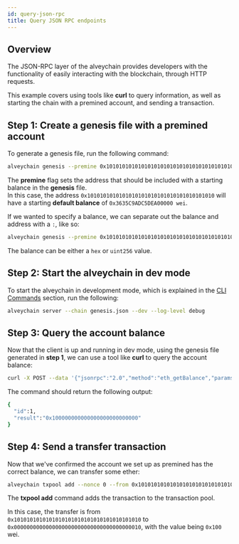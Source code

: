 ```yaml
---
id: query-json-rpc
title: Query JSON RPC endpoints
---
```


## Overview

The JSON-RPC layer of the alveychain provides developers with the functionality of easily interacting with the blockchain,
through HTTP requests.

This example covers using tools like **curl** to query information, as well as starting the chain with a premined account,
and sending a transaction.

## Step 1: Create a genesis file with a premined account

To generate a genesis file, run the following command:
````bash
alveychain genesis --premine 0x1010101010101010101010101010101010101010
````

The **premine** flag sets the address that should be included with a starting balance in the **genesis** file.<br />
In this case, the address `0x1010101010101010101010101010101010101010` will have a starting **default balance** of 
`0x3635C9ADC5DEA00000 wei`.

If we wanted to specify a balance, we can separate out the balance and address with a `:`, like so:
````bash
alveychain genesis --premine 0x1010101010101010101010101010101010101010:0x123123
````

The balance can be either a `hex` or `uint256` value.

## Step 2: Start the alveychain in dev mode

To start the alveychain in development mode, which is explained in the [CLI Commands](/docs/get-started/cli-commands) section, 
run the following: 
````bash
alveychain server --chain genesis.json --dev --log-level debug
````

## Step 3: Query the account balance

Now that the client is up and running in dev mode, using the genesis file generated in **step 1**, we can use a tool like 
**curl** to query the account balance:
````bash
curl -X POST --data '{"jsonrpc":"2.0","method":"eth_getBalance","params":["0x1010101010101010101010101010101010101010", "latest"],"id":1}' https://rpc-testnet.alveychain.com
````

The command should return the following output:
````bash
{
  "id":1,
  "result":"0x100000000000000000000000000"
}
````

## Step 4: Send a transfer transaction

Now that we've confirmed the account we set up as premined has the correct balance, we can transfer some ether:

````bash
alveychain txpool add --nonce 0 --from 0x1010101010101010101010101010101010101010 --to 0x0000000000000000000000000000000000000010 --value 0x100
````

The **txpool add** command adds the transaction to the transaction pool.

In this case, the transfer is from `0x1010101010101010101010101010101010101010` to `0x0000000000000000000000000000000000000010`, with the value being `0x100` wei.
